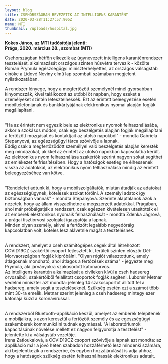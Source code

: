 ```yaml
---
layout: blog
title: CSEHORSZÁGBAN BEVEZETIK AZ INTELLIGENS KARANTÉNT
date: 2020-03-28T11:27:57.905Z
name: MTI
thumbnail: /uploads/hospital.jpg
---
```

**Kokes János, az MTI tudósítója jelenti:**\
**Prága, 2020. március 28., szombat (MTI)**

Csehországban hétfőn elkezdik az úgynevezett intelligens karanténrendszer tesztelését, alkalmazását országos szinten húsvétra tervezik - közölte Roman Prymula egészségügyi miniszterhelyettes, az országos válságstáb elnöke a Lidové Noviny című lap szombati számában megjelent nyilatkozatában.

A rendszer lényege, hogy a megfertőzött személynél minél gyorsabban kinyomozzák, kivel találkozott az utóbbi öt napban, hogy ezeket a személyeket szintén letesztelhessék. Ezt az érintett beleegyezése esetén mobiltelefonjának és bankkártyájának elektronikus nyomai alapján fogják megállapítani.

\
"Ha az érintett nem egyezik bele az elektronikus nyomok felhasználásába, akkor a szokásos módon, csak egy beszélgetés alapján fogják megállapítani a fertőzött mozgását és kontaktjait az utolsó napokból" - mondta Gabriela Stepanyová, az egészségügyi tárca szóvivője a lapnak.\
Eddig csak a megfertőződött személlyel való beszélgetés alapján keresték meg mindazokat, akikkel az érintett az utolsó napokban kapcsolatba került.\
Az elektronikus nyom felhasználása szakértők szerint nagyon sokat segíthet az emlékezet felfrissítésében. Hogy a hatóságok esetleg ne élhessenek vissza az adatokkal, az elektronikus nyom felhasználása mindig az érintett beleegyezéséhez van kötve.

\
"Rendeletet adtunk ki, hogy a mobilszolgáltatók, miután átadják az adatokat az egészségügynek, kötelesek azokat törölni. A személyi adatok így biztonságban vannak" - mondta Stepanyová. Szerinte alaptalanok azok a nézetek, hogy az állam visszaélhetne a megszerzett adatokkal. Prágában, ahol már próbálgatják a rendszert, csak egészen kivételesen utasították el az emberek elektronikus nyomaik felhasználását - mondta Zdenka Jágrová, a prágai tisztiorvosi szolgálat igazgatója a lapnak.\
Minden olyan személy, akivel a fertőzött legalább negyedóráig kapcsolatban volt, köteles lesz alávetnie magát a tesztelésnek.

\
A rendszert, amelyet a cseh számítógépes cégek által létrehozott COVID19CZ szakértői csoport fejlesztett ki, területi szinten először Dél-Morvaországban fogják kipróbálni. "Olyan régiót választottunk, amely átlagosnak mondható, ahol átlagos a fertőzések száma" - jegyezte meg Prymula, aki járványokra szakosodott katonaorvos.\
Az intelligens karantén alkalmazását a civileken kívül a cseh hadsereg orvosaiból, szakértőiből felállított csoportok fogják segíteni. Lubomír Metnar védelmi miniszter azt mondta: jelenleg 14 szakcsoportot állított fel a hadsereg, amely segít a teszteléseknél. Szükség esetén ezt a számot több mint 30-ra emelik. Metnar szerint jelenleg a cseh hadsereg mintegy ezer katonája küzd a koronavírussal.

\
A rendszerből Bluetooth-applikáció készül, amelyet az emberek telepítenek a mobiljaikra, s azon keresztül a fertőzött személy és az egészségügyi szakemberek kommunikálni tudnak egymással. "A laboratóriumok kapacitásának növelése mellett ez nagyon felgyorsítja a tesztelést" - jelentette ki a válságstáb vezetője.\
Irena Zatloukalová, a COVID19CZ csoport szóvivője a lapnak azt mondta: az applikáció már a jövő héten szabadon hozzáférhető lesz mindenki számára, aki bejelentkezik a rendszerbe, és egyben hozzájárulását is adja ahhoz, hogy a hatóságok szükség esetén felhasználhassák elektronikus adatait.